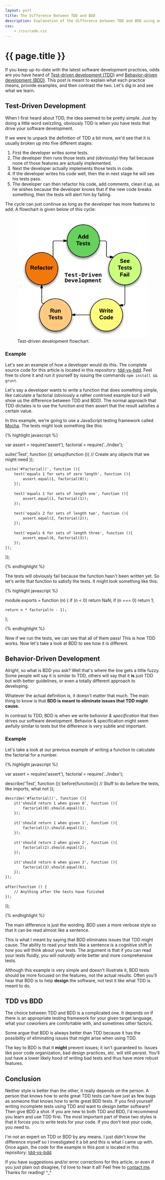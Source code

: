 ```yaml
---
layout: post
title: The Difference Between TDD and BDD
description: Explanation of the difference between TDD and BDD using an example in JavaScript.
css:
    - /css/code.css
---
```


{{ page.title }}
================

If you keep up-to-date with the latest software development practices, odds are
you have heard of [Test-driven development (TDD)][tdd] and [Behavior-driven
development (BDD)][bdd]. This post is meant to explain what each practice means,
provide examples, and then contrast the two. Let's dig in and see what we learn.

[tdd]: http://en.wikipedia.org/wiki/Test-driven_development
[bdd]: http://en.wikipedia.org/wiki/Behavior-driven_development

## Test-Driven Development

When I first heard about TDD, the idea seemed to be pretty simple. Just by doing
a little word swizzling, obviously TDD is when you have tests that drive your
software development.

If we were to unpack the definition of TDD a bit more, we'd see that it is
usually broken up into five different stages:

1. First the developer writes some tests.
2. The developer then runs those tests and (obviously) they fail because none of
   those features are actually implemented.
3. Next the developer actually implements those tests in code.
4. If the developer writes his code well, then the in next stage he will see his
   tests pass.
5. The developer can then refactor his code, add comments, clean it up, as
   he wishes because the developer knows that if the new code breaks something,
   then the tests will alert him by failing.

The cycle can just continue as long as the developer has more features to add. A
flowchart is given below of this cycle:

<div class="gallery small">
    <figure>
        <img src="/img/tdd-vs-bdd/tdd-flowchart.png" width="460">
        <figcaption>Test-driven development flowchart.</figcaption>
    </figure>
</div>

### Example

Let's see an example of how a developer would do this. The complete source code
for this article is located in this repository: [tdd-vs-bdd][repo]. Feel free to
clone it and run it yourself by issuing the commands `npm install && grunt`.

Let's say a developer wants to write a function that does something simple, like
calculate a factorial (obviously a rather contrived example but it will show us
the difference between TDD and BDD). The normal approach that TDD dictates is to
use the function and then assert that the result satisfies a certain value.

In this example, we're going to use a JavaScript testing framework called
[Mocha](http://visionmedia.github.io/mocha/). The tests might look something
like this:

{% highlight javascript %}

var assert = require('assert'),
    factorial = require('../index');

suite('Test', function (){
    setup(function (){
        // Create any objects that we might need
    });

    suite('#factorial()', function (){
        test('equals 1 for sets of zero length', function (){
            assert.equal(1, factorial(0));
        });

        test('equals 1 for sets of length one', function (){
            assert.equal(1, factorial(1));
        });

        test('equals 2 for sets of length two', function (){
            assert.equal(2, factorial(2));
        });

        test('equals 6 for sets of length three', function (){
            assert.equal(6, factorial(3));
        });
    });
});

{% endhighlight %}

The tests will obviously fail because the function hasn't been written yet. So
let's write that function to satisfy the tests. It might look something like
this:

{% highlight javascript %}

module.exports = function (n) {
    if (n < 0) return NaN;
    if (n === 0) return 1;

    return n * factorial(n - 1);
};

{% endhighlight %}

Now if we run the tests, we can see that all of them pass! This is how TDD
works. Now let's take a look at BDD to see how it is different.

## Behavior-Driven Development

Alright, so what is BDD you ask? Well that's where the line gets a little fuzzy.
Some people will say it is similar to TDD, others will say that it **is** just
TDD but with better guidelines, or even a totally different approach to
developing.

Whatever the actual definition is, it doesn't matter that much. The main thing
to know is that **BDD is meant to eliminate issues that TDD might cause.**

In contrast to TDD, BDD is when we write *behavior &amp; specification* that
then drives our software development. Behavior &amp; specification might seem
awfully similar to tests but the difference is very subtle and important.

### Example

Let's take a look at our previous example of writing a function to calculate the
factorial for a number.

{% highlight javascript %}

var assert = require('assert'),
    factorial = require('../index');

describe('Test', function (){
    before(function(){
        // Stuff to do before the tests, like imports, what not
    });

    describe('#factorial()', function (){
        it('should return 1 when given 0', function (){
            factorial(0).should.equal(1);
        });

        it('should return 1 when given 1', function (){
            factorial(1).should.equal(1);
        });

        it('should return 2 when given 2', function (){
            factorial(2).should.equal(2);
        });

        it('should return 6 when given 3', function (){
            factorial(3).should.equal(6);
        });
    });

    after(function () {
        // Anything after the tests have finished
    });
});

{% endhighlight %}

The main difference is just the wording. BDD uses a more verbose style so that
it can be read almost like a sentence.

This is what I meant by saying that BDD eliminates issues that TDD might cause.
The ability to read your tests like a sentence is a cognitive shift in how you
will think about your tests. The argument is that if you can read your tests
fluidly, you will *naturally* write better and more comprehensive tests.

Although this example is very simple and doesn't illustrate it, BDD tests should
be more focused on the features, not the actual results. Often you'll hear that
BDD is to help **design** the software, not test it like what TDD is meant to
do.

## TDD vs BDD

The choice between TDD and BDD is a complicated one. It depends on if there is
an appropriate testing framework for your given target language, what your
coworkers are comfortable with, and sometimes other factors.

Some argue that BDD is always better than TDD because it has the possibility of
eliminating issues that might arise when using TDD.

The key to BDD is that it **might** prevent issues; it isn't guaranteed to.
Issues like poor code organization, bad design practices, etc. will still
persist. You'll just have a lower likely hood of writing bad tests and thus have
more robust features.

## Conclusion

Neither style is better than the other, it really depends on the person. A
person that knows how to write great TDD tests can have just as few bugs as
someone that knows how to write great BDD tests. If you find yourself writing
incomplete tests using TDD and want to design better software? Then give BDD a
shot. If you are new to both TDD and BDD, I'd recommend you learn and use TDD
first. The most important part of these two styles is that it forces you to
write tests for your code. If you don't test your code, you need to.

I'm not an expert on TDD or BDD by any means. I just didn't know the difference
myself so I investigated it a bit and this is what I came up with. Once again,
the code for the example in this post is located in this repository:
[tdd-vs-bdd][repo].

If you have suggestions and/or error corrections for this article, or even if
you just plain out disagree, I'd love to hear it all! Feel free to [contact
me](/about#contact). Thanks for reading! ^\_^

[repo]: https://github.com/jdavis/tdd-vs-bdd
